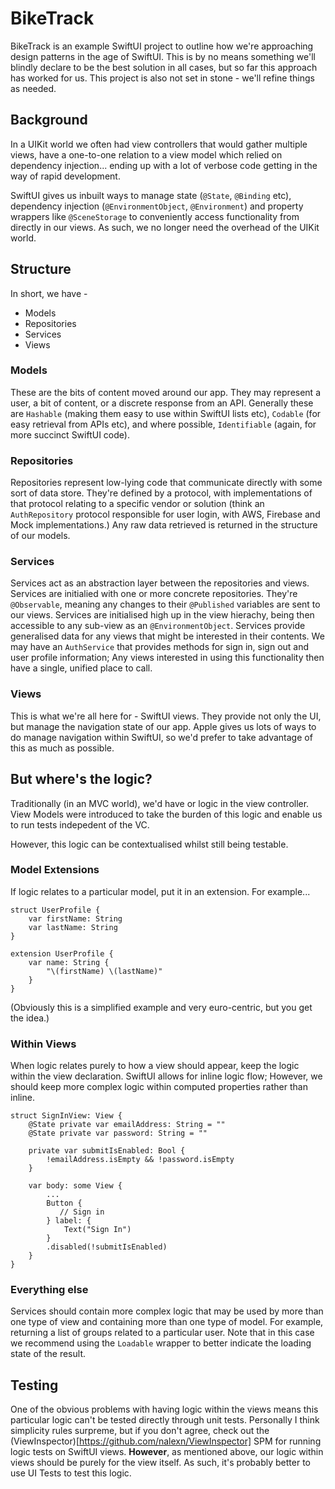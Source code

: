 #  BikeTrack

BikeTrack is an example SwiftUI project to outline how we're approaching design patterns in the age of SwiftUI.
This is by no means something we'll blindly declare to be the best solution in all cases, but so far this approach has worked for us. This project is also not set in stone - we'll refine things as needed.

## Background
In a UIKit world we often had view controllers that would gather multiple views, have a one-to-one relation to a view model which relied on dependency injection... ending up with a lot of verbose code getting in the way of rapid development.

SwiftUI gives us inbuilt ways to manage state (`@State`, `@Binding` etc), dependency injection (`@EnvironmentObject`, `@Environment`) and property wrappers like `@SceneStorage` to conveniently access functionality from directly in our views. As such, we no longer need the overhead of the UIKit world.

## Structure
In short, we have -
* Models
* Repositories
* Services
* Views

### Models
These are the bits of content moved around our app. They may represent a user, a bit of content, or a discrete response from an API. Generally these are `Hashable` (making them easy to use within SwiftUI lists etc), `Codable` (for easy retrieval from APIs etc), and where possible, `Identifiable` (again, for more succinct SwiftUI code).

### Repositories
Repositories represent low-lying code that communicate directly with some sort of data store. They're defined by a protocol, with implementations of that protocol relating to a specific vendor or solution (think an `AuthRepository` protocol responsible for user login, with AWS, Firebase and Mock implementations.) Any raw data retrieved is returned in the structure of our models.

### Services 
Services act as an abstraction layer between the repositories and views. Services are initialied with one or more concrete repositories. They're `@Observable`, meaning any changes to their `@Published` variables are sent to our views. Services are initialised high up in the view hierachy, being then accessible to any sub-view as an `@EnvironmentObject`. Services provide generalised data for any views that might be interested in their contents. We may have an `AuthService` that provides methods for sign in, sign out and user profile information; Any views interested in using this functionality then have a single, unified place to call.

### Views
This is what we're all here for - SwiftUI views. They provide not only the UI, but manage the navigation state of our app. Apple gives us lots of ways to do manage navigation within SwiftUI, so we'd prefer to take advantage of this as much as possible.

## But where's the logic?
Traditionally (in an MVC world), we'd have or logic in the view controller. View Models were introduced to take the burden of this logic and enable us to run tests indepedent of the VC.

However, this logic can be contextualised whilst still being testable.

### Model Extensions
If logic relates to a particular model, put it in an extension. For example...
```
struct UserProfile {
    var firstName: String
    var lastName: String
}

extension UserProfile {
    var name: String {
        "\(firstName) \(lastName)"
    }
}
```
(Obviously this is a simplified example and very euro-centric, but you get the idea.)

### Within Views
When logic relates purely to how a view should appear, keep the logic within the view declaration.
SwiftUI allows for inline logic flow; However, we should keep more complex logic within computed properties rather than inline.
```
struct SignInView: View {
    @State private var emailAddress: String = ""
    @State private var password: String = ""
    
    private var submitIsEnabled: Bool {
        !emailAddress.isEmpty && !password.isEmpty
    }
    
    var body: some View {
        ...
        Button {
           // Sign in
        } label: {
            Text("Sign In")
        }
        .disabled(!submitIsEnabled)
    }
}
```

### Everything else
Services should contain more complex logic that may be used by more than one type of view and containing more than one type of model. For example, returning a list of groups related to a particular user. Note that in this case we recommend using the `Loadable` wrapper to better indicate the loading state of the result.

## Testing
One of the obvious problems with having logic within the views means this particular logic can't be tested directly through unit tests. 
Personally I think simplicity rules surpreme, but if you don't agree, check out the (ViewInspector)[https://github.com/nalexn/ViewInspector] SPM for running logic tests on SwiftUI views.
**However**, as mentioned above, our logic within views should be purely for the view itself. As such, it's probably better to use UI Tests to test this logic.

